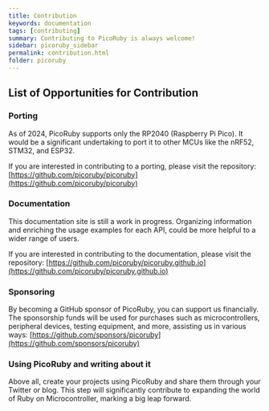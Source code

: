 ```yaml
---
title: Contribution
keywords: documentation
tags: [contributing]
summary: Contributing to PicoRuby is always welcome!
sidebar: picoruby_sidebar
permalink: contribution.html
folder: picoruby
---
```


## List of Opportunities for Contribution

### Porting

As of 2024, PicoRuby supports only the RP2040 (Raspberry Pi Pico).
It would be a significant undertaking to port it to other MCUs like the nRF52, STM32, and ESP32.

If you are interested in contributing to a porting, please visit the repository: [https://github.com/picoruby/picoruby](https://github.com/picoruby/picoruby)

### Documentation

This documentation site is still a work in progress.
Organizing information and enriching the usage examples for each API, could be more helpful to a wider range of users.

If you are interested in contributing to the documentation, please visit the repository: [https://github.com/picoruby/picoruby.github.io](https://github.com/picoruby/picoruby.github.io)

### Sponsoring

By becoming a GitHub sponsor of PicoRuby, you can support us financially.
The sponsorship funds will be used for purchases such as microcontrollers, peripheral devices, testing equipment, and more, assisting us in various ways: [https://github.com/sponsors/picoruby](https://github.com/sponsors/picoruby)

### Using PicoRuby and writing about it

Above all, create your projects using PicoRuby and share them through your Twitter or blog.
This step will significantly contribute to expanding the world of Ruby on Microcontroller, marking a big leap forward.

